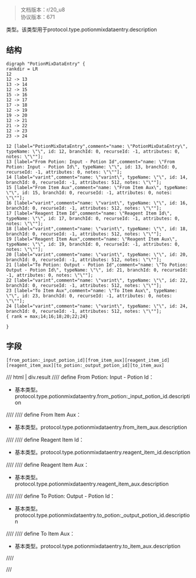 # <!-- md:samp PotionMixDataEntry -->

> 文档版本：r/20_u8<br/>协议版本：671

<!-- md:samp PotionMixDataEntry -->类型。该类型用于protocol.type.potionmixdataentry.description

## 结构

```viz
digraph "PotionMixDataEntry" {
rankdir = LR
12
12 -> 13
13 -> 14
12 -> 15
15 -> 16
12 -> 17
17 -> 18
12 -> 19
19 -> 20
12 -> 21
21 -> 22
12 -> 23
23 -> 24

12 [label="PotionMixDataEntry",comment="name: \"PotionMixDataEntry\", typeName: \"\", id: 12, branchId: 0, recurseId: -1, attributes: 0, notes: \"\""];
13 [label="From Potion: Input - Potion Id",comment="name: \"From Potion: Input - Potion Id\", typeName: \"\", id: 13, branchId: 0, recurseId: -1, attributes: 0, notes: \"\""];
14 [label="varint",comment="name: \"varint\", typeName: \"\", id: 14, branchId: 0, recurseId: -1, attributes: 512, notes: \"\""];
15 [label="From Item Aux",comment="name: \"From Item Aux\", typeName: \"\", id: 15, branchId: 0, recurseId: -1, attributes: 0, notes: \"\""];
16 [label="varint",comment="name: \"varint\", typeName: \"\", id: 16, branchId: 0, recurseId: -1, attributes: 512, notes: \"\""];
17 [label="Reagent Item Id",comment="name: \"Reagent Item Id\", typeName: \"\", id: 17, branchId: 0, recurseId: -1, attributes: 0, notes: \"\""];
18 [label="varint",comment="name: \"varint\", typeName: \"\", id: 18, branchId: 0, recurseId: -1, attributes: 512, notes: \"\""];
19 [label="Reagent Item Aux",comment="name: \"Reagent Item Aux\", typeName: \"\", id: 19, branchId: 0, recurseId: -1, attributes: 0, notes: \"\""];
20 [label="varint",comment="name: \"varint\", typeName: \"\", id: 20, branchId: 0, recurseId: -1, attributes: 512, notes: \"\""];
21 [label="To Potion: Output - Potion Id",comment="name: \"To Potion: Output - Potion Id\", typeName: \"\", id: 21, branchId: 0, recurseId: -1, attributes: 0, notes: \"\""];
22 [label="varint",comment="name: \"varint\", typeName: \"\", id: 22, branchId: 0, recurseId: -1, attributes: 512, notes: \"\""];
23 [label="To Item Aux",comment="name: \"To Item Aux\", typeName: \"\", id: 23, branchId: 0, recurseId: -1, attributes: 0, notes: \"\""];
24 [label="varint",comment="name: \"varint\", typeName: \"\", id: 24, branchId: 0, recurseId: -1, attributes: 512, notes: \"\""];
{ rank = max;14;16;18;20;22;24}

}

```

## 字段

```title='PotionMixDataEntry'
[from_potion:_input_potion_id][from_item_aux][reagent_item_id][reagent_item_aux][to_potion:_output_potion_id][to_item_aux]
```

/// html | div.result
//// define
From Potion: Input - Potion Id：<!-- md:samp varint -->

- 基本类型。protocol.type.potionmixdataentry.from_potion:_input_potion_id.description


////
//// define
From Item Aux：<!-- md:samp varint -->

- 基本类型。protocol.type.potionmixdataentry.from_item_aux.description


////
//// define
Reagent Item Id：<!-- md:samp varint -->

- 基本类型。protocol.type.potionmixdataentry.reagent_item_id.description


////
//// define
Reagent Item Aux：<!-- md:samp varint -->

- 基本类型。protocol.type.potionmixdataentry.reagent_item_aux.description


////
//// define
To Potion: Output - Potion Id：<!-- md:samp varint -->

- 基本类型。protocol.type.potionmixdataentry.to_potion:_output_potion_id.description


////
//// define
To Item Aux：<!-- md:samp varint -->

- 基本类型。protocol.type.potionmixdataentry.to_item_aux.description


////

///

